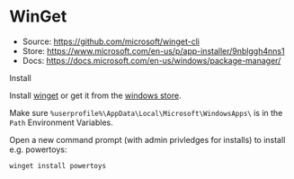 # WinGet

- Source: <https://github.com/microsoft/winget-cli>
- Store: <https://www.microsoft.com/en-us/p/app-installer/9nblggh4nns1>
- Docs: <https://docs.microsoft.com/en-us/windows/package-manager/>

Install

Install [winget](https://github.com/microsoft/winget-cli/releases) or get it from the [windows store](https://apps.microsoft.com/store/detail/appinstaller/9NBLGGH4NNS1).

Make sure ```%userprofile%\AppData\Local\Microsoft\WindowsApps\``` is in the `Path` Environment Variables.

Open a new command prompt (with admin privledges for installs) to install e.g. powertoys:

``` ps1
winget install powertoys 
```
